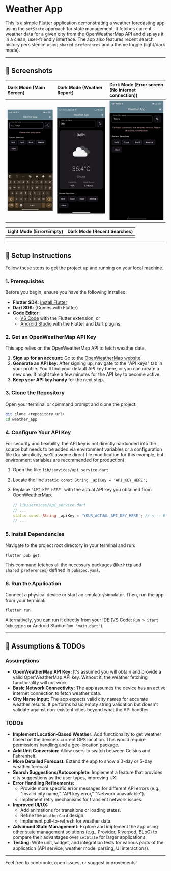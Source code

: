 # Weather App

This is a simple Flutter application demonstrating a weather forecasting app using the `setState` approach for state management. It fetches current weather data for a given city from the OpenWeatherMap API and displays it in a clean, user-friendly interface. The app also features recent search history persistence using `shared_preferences` and a theme toggle (light/dark mode).

-----

## 📸 Screenshots


| Dark Mode (Main Screen) | Dark Mode (Weather Report) | Dark Mode (Error screen (No internet connection)) |
| :----------------------- | :---------------------- | :---------------------- |
| ![Dark Mode (Main Screen)](screenshots/weather_app2.jpg) | ![Dark Mode (Weather Report)](screenshots/weather_app3.jpg) | ![Dark Mode (Error Screen)](screenshots/weather_app.jpg)

| Light Mode (Error/Empty) | Dark Mode (Recent Searches) |
| :----------------------- | :-------------------------- |
|  |  |

-----

## 🚀 Setup Instructions

Follow these steps to get the project up and running on your local machine.

### 1\. Prerequisites

Before you begin, ensure you have the following installed:

  * **Flutter SDK**: [Install Flutter](https://flutter.dev/docs/get-started/install)
  * **Dart SDK**: (Comes with Flutter)
  * **Code Editor**:
      * [VS Code](https://code.visualstudio.com/) with the Flutter extension, or
      * [Android Studio](https://developer.android.com/studio) with the Flutter and Dart plugins.

### 2\. Get an OpenWeatherMap API Key

This app relies on the OpenWeatherMap API to fetch weather data.

1.  **Sign up for an account**: Go to the [OpenWeatherMap website](https://openweathermap.org/api).
2.  **Generate an API key**: After signing up, navigate to the "API keys" tab in your profile. You'll find your default API key there, or you can create a new one. It might take a few minutes for the API key to become active.
3.  **Keep your API key handy** for the next step.

### 3\. Clone the Repository

Open your terminal or command prompt and clone the project:

```bash
git clone <repository_url>
cd weather_app
```

### 4\. Configure Your API Key

For security and flexibility, the API key is not directly hardcoded into the source but needs to be added via environment variables or a configuration file (for simplicity, we'll assume direct file modification for this example, but environment variables are recommended for production).

1.  Open the file: `lib/services/api_service.dart`

2.  Locate the line `static const String _apiKey = 'API_KEY_HERE';`

3.  Replace `'API_KEY_HERE'` with the actual API key you obtained from OpenWeatherMap.

    ```dart
    // lib/services/api_service.dart
    // ...
    static const String _apiKey = 'YOUR_ACTUAL_API_KEY_HERE'; // <--- Replace this!
    // ...
    ```

### 5\. Install Dependencies

Navigate to the project root directory in your terminal and run:

```bash
flutter pub get
```

This command fetches all the necessary packages (like `http` and `shared_preferences`) defined in `pubspec.yaml`.

### 6\. Run the Application

Connect a physical device or start an emulator/simulator. Then, run the app from your terminal:

```bash
flutter run
```

Alternatively, you can run it directly from your IDE (VS Code: `Run > Start Debugging` or Android Studio: `Run 'main.dart'`).

-----

## 🎯 Assumptions & TODOs

### Assumptions

  * **OpenWeatherMap API Key:** It's assumed you will obtain and provide a valid OpenWeatherMap API key. Without it, the weather fetching functionality will not work.
  * **Basic Network Connectivity:** The app assumes the device has an active internet connection to fetch weather data.
  * **City Name Input:** The app expects valid city names for accurate weather results. It performs basic empty string validation but doesn't validate against non-existent cities beyond what the API handles.

### TODOs

  * **Implement Location-Based Weather:** Add functionality to get weather based on the device's current GPS location. This would require permissions handling and a geo-location package.
  * **Add Unit Conversion:** Allow users to switch between Celsius and Fahrenheit.
  * **More Detailed Forecast:** Extend the app to show a 3-day or 5-day weather forecast.
  * **Search Suggestions/Autocomplete:** Implement a feature that provides city suggestions as the user types, improving UX.
  * **Error Handling Refinements:**
      * Provide more specific error messages for different API errors (e.g., "Invalid city name," "API key error," "Network unavailable").
      * Implement retry mechanisms for transient network issues.
  * **Improved UI/UX:**
      * Add animations for transitions or loading states.
      * Refine the `WeatherCard` design.
      * Implement pull-to-refresh for weather data.
  * **Advanced State Management:** Explore and implement the app using other state management solutions (e.g., Provider, Riverpod, BLoC) to compare their advantages over `setState` for larger applications.
  * **Testing:** Write unit, widget, and integration tests for various parts of the application (API service, weather model parsing, UI interactions).

-----

Feel free to contribute, open issues, or suggest improvements\!
